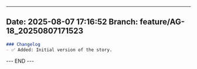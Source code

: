 

---
**Date:** 2025-08-07 17:16:52
**Branch:** feature/AG-18_20250807171523
---

```markdown
### Changelog
- ✅ Added: Initial version of the story.
```
--- END ---
